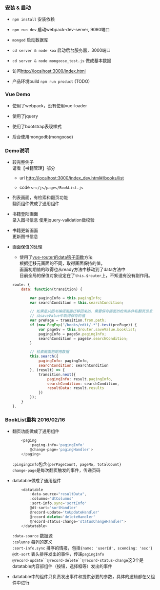 ### 安装 & 启动

- `npm install` 安装依赖

- `npm run dev` 启动webpack-dev-server, 9090端口

- `mongod` 启动数据库

- `cd server & node koa` 启动后台服务器，3000端口

- `cd server & node mongoose_test.js` 做成基本数据

- 访问[http://localhost:3000/index.html](http://localhost:3000/index.html)

- 产品环境build `npm run product` (TODO)

### Vue Demo

- 使用了webpack，没有使用vue-loader

- 使用了jquery 

- 使用了bootstrap表现样式

- 后台使用mongodb(mongoose)

### Demo说明

- 较完整例子  
请看【书籍管理】部分  

	- url [http://localhost:3000/index_dev.html#/books/list](http://localhost:3000/index_dev.html#/books/list)

	- code `src/js/pages/BookList.js`

- 列表画面，有检索和翻页功能  
翻页组件做成了通用组件

- 书籍登陆画面  
录入图书信息
使用jquery-validation做校验

- 书籍更新画面  
 更新图书信息

- 画面保值的处理

	- 使用了[vue-router的data钩子函数](http://vuejs.github.io/vue-router/zh-cn/pipeline/data.html)方法  
 	根据迁移元画面的不同，取得画面保持的值，  
 	画面初期值的取得也从ready方法中移动到了data方法中  
 	目前全局的保值对象设定在了`this.$router`上，不知道有没有副作用。
 	```js
	route: {
		data: function(transition) {

			var pagingInfo = this.pagingInfo;
			var searchCondition = this.searchCondition;

			// 如果是从图书编辑画面迁移回来的，需要保存画面的检索条件和翻页信息
			// 从saveValue中取得保存的值
			var prePage = transition.from.path;
			if (new RegExp("/books/edit/.*").test(prePage)) {
				var pageSv = this.$router.saveValue.booklist;
				pagingInfo = pageSv.pagingInfo;
				searchCondition = pageSv.searchCondition;
			}

			// 检索画面初期用数据
			this.search({
				pagingInfo: pagingInfo,
				searchCondition: searchCondition
			}, (result) => {
				transition.next({
					pagingInfo: result.pagingInfo,
					searchCondition: searchCondition,
					resultData: result.results
				})
			});
		}
	},
 	```

### BookList重构 2016/02/16 

- 翻页功能做成了通用组件

	```js
		<paging
			:paging-info='pagingInfo'
			@change-page='pagingHandler'>
		</paging>
	```
	`:pingingInfo`包含`{perPageCount, pageNo, totalCount}`  
	`change-page`是每次翻页触发的事件，传递页码

- datatable做成了通用组件

	```js
		<datatable
			:data-source="resultData",
			:columns="dtColumns"
			:sort-info.sync='sortInfo'
			@dt-sort='sortHandler'
			@record-update='toUpdateHandler'
			@record-delete='deleteHandler'
			@record-status-change='statusChangeHandler'>
		</datatable>
	```
	`:data-source` 数据源  
	`:columns` 每列的定义  
	`:sort-info.sync` 排序的情报，包括`{name: 'userId', scending: 'asc'}`  
	`@dt-sort` 表头排序发出的事件，传递`pagingInfo`  
	`@record-update``@record-delete``@record-status-change`这3个是datatable内容部组件（按钮，选择框等）发出的事件

- datatable中的组件只负责发出事件和提供必要的参数，具体的逻辑都在父组件中进行




